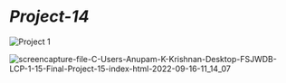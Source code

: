 # _Project-14_
![Project 1](https://user-images.githubusercontent.com/91872149/190566280-9018c1e9-78bd-41cd-a278-8aa1995e4afd.jpg)

![screencapture-file-C-Users-Anupam-K-Krishnan-Desktop-FSJWDB-LCP-1-15-Final-Project-15-index-html-2022-09-16-11_14_07](https://user-images.githubusercontent.com/91872149/190566362-e5db710a-bd38-432b-bea5-6c71f9c59abf.png)

